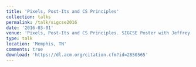 ```yaml
---
title: 'Pixels, Post-Its and CS Principles'
collection: talks
permalink: /talk/sigcse2016
date: '2016-03-01'
venue: 'Pixels, Post-Its and CS Principles. SIGCSE Poster with Jeffrey L. Popyack.'
type: talk
location: 'Memphis, TN'
comments: true
download: 'https://dl.acm.org/citation.cfm?id=2850565'
---
```



